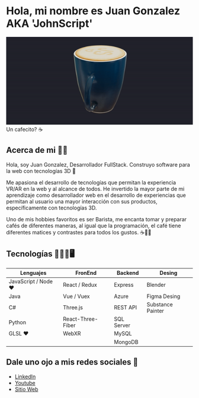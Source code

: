 # Hola, mi nombre es Juan Gonzalez AKA 'JohnScript' 
![Taza GIF](./taza.gif)
<br />
Un cafecito? ☕​

## Acerca de mi 🧑‍💻
Hola, soy Juan Gonzalez, Desarrollador FullStack. Construyo software para la web con tecnologías 3D ​🦾​

Me apasiona el desarrollo de tecnologías que permitan la experiencia VR/AR en la web y al alcance de todos. He invertido la mayor parte de mi aprendizaje como desarrollador web en el desarrollo de experiencias que permitan al usuario una mayor interacción con sus productos, específicamente con tecnologías 3D.

Uno de mis hobbies favoritos es ser Barista, me encanta tomar y preparar cafés de diferentes maneras, al igual que la programación, el café tiene diferentes matices y contrastes para todos los gustos. ☕​🧑‍💻

## Tecnologías 🦾👩‍💻🖥

Lenguajes | FronEnd | Backend | Desing 
----------|---------|---------|--------
JavaScript / Node ❤ | React / Redux     | Express     | Blender 
Java                 | Vue / Vuex        | Azure       | Figma Desing 
C#                   | Three.js          | REST API    | Substance Painter
Python               | React-Three-Fiber | SQL Server  |
GLSL ❤              | WebXR              | MySQL      |
                     |                   | MongoDB     |

## Dale uno ojo a mis redes sociales 🤝​
- [LinkedIn](www.linkedin.com/in/juanglezf)
- [Youtube](https://www.youtube.com/c/JohnScript72)
- [Sitio Web](https://www.johnscript-dev.com/)
